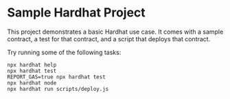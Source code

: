 # Sample Hardhat Project

This project demonstrates a basic Hardhat use case. It comes with a sample contract, a test for that contract, and a script that deploys that contract.

Try running some of the following tasks:

```terminal
npx hardhat help
npx hardhat test
REPORT_GAS=true npx hardhat test
npx hardhat node
npx hardhat run scripts/deploy.js
```
